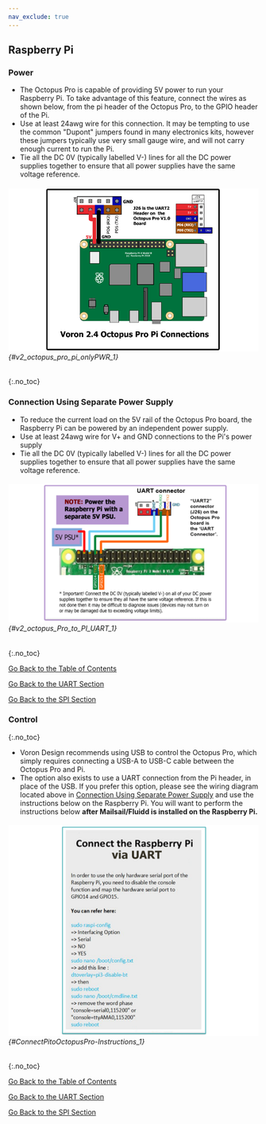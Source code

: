 ```yaml
---
nav_exclude: true
---
```

## Raspberry Pi

### Power
* The Octopus Pro is capable of providing 5V power to run your Raspberry Pi.  To take advantage of this feature, connect the wires as shown below, from the pi header of the Octopus Pro, to the GPIO header of the Pi.
* Use at least 24awg wire for this connection.  It may be tempting to use the common "Dupont" jumpers found in many electronics kits, however these jumpers typically use very small gauge wire, and will not carry enough current to run the Pi.
* Tie all the DC 0V (typically labelled V-) lines for all the DC power supplies together to ensure that all power supplies have the same voltage reference.

###### ![](./images/v2_octopus_pro_pi_onlyPWR.png) {#v2_octopus_pro_pi_onlyPWR_1}
{:.no_toc}

### Connection Using Separate Power Supply
* To reduce the current load on the 5V rail of the Octopus Pro board, the Raspberry Pi can be powered by an independent power supply.
* Use at least 24awg wire for V+ and GND connections to the Pi's power supply
* Tie all the DC 0V (typically labelled V-) lines for all the DC power supplies together to ensure that all power supplies have the same voltage reference.

###### ![](./images/v2_octopus_Pro_to_PI_UART.png) {#v2_octopus_Pro_to_PI_UART_1}
{:.no_toc}

[Go Back to the Table of Contents](./v2_octopus_pro_uartspi_wiring#table-of-contents)

[Go Back to the UART Section](./v2_octopus_pro_uart_wiring#ssr-wiring-board-shown-is-in-uart-mode)

[Go Back to the SPI Section](./v2_octopus_pro_spi_wiring#ssr-wiring-board-shown-is-in-spi-mode)

### Control
{:.no_toc}
* Voron Design recommends using USB to control the Octopus Pro, which simply requires connecting a USB-A to USB-C cable between the Octopus Pro and Pi.
* The option also exists to use a UART connection from the Pi header, in place of the USB.  If you prefer this option, please see the wiring diagram located above in [Connection Using Separate Power Supply](#connection-using-separate-power-supply) and use the instructions below on the Raspberry Pi.  You will want to perform the instructions below **after Mailsail/Fluidd is installed on the Raspberry Pi.**

###### ![](./images/ConnectPitoMCU-Instructions.png) {#ConnectPitoOctopusPro-Instructions_1}
{:.no_toc}

[Go Back to the Table of Contents](./v2_octopus_pro_uartspi_wiring#table-of-contents)

[Go Back to the UART Section](./v2_octopus_pro_uart_wiring#ssr-wiring-board-shown-is-in-uart-mode)

[Go Back to the SPI Section](./v2_octopus_pro_spi_wiring#ssr-wiring-board-shown-is-in-spi-mode)